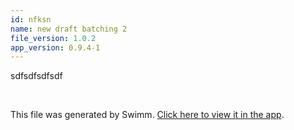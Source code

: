 ```yaml
---
id: nfksn
name: new draft batching 2
file_version: 1.0.2
app_version: 0.9.4-1
---
```


sdfsdfsdfsdf

<br/>

This file was generated by Swimm. [Click here to view it in the app](http://localhost:5000/repos/Z2l0aHViJTNBJTNBc3Rva2Utd2VhdGhlciUzQSUzQUFkZGllQ29oZW4=/docs/nfksn).